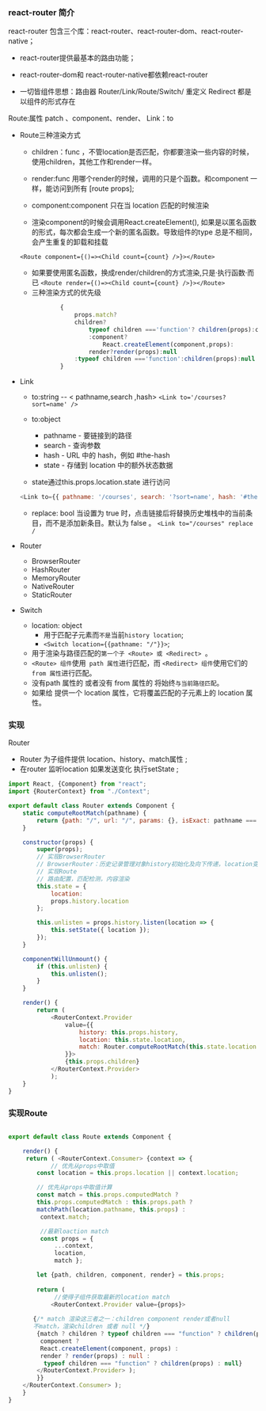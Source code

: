 ### react-router 简介
react-router 包含三个库：react-router、react-router-dom、react-router-native；
* react-router提供最基本的路由功能；
* react-router-dom和 react-router-native都依赖react-router

* 一切皆组件思想：路由器 Router/Link/Route/Switch/ 重定义 Redirect 都是以组件的形式存在

Route:属性 patch 、component、render、
Link：to

* Route三种渲染方式
    * children：func ，不管location是否匹配，你都要渲染一些内容的时候，使用children，其他工作和render一样。

    * render:func
    用哪个render的时候，调用的只是个函数。和component 一样，能访问到所有 [route props];

    * component:component
    只在当 location 匹配的时候渲染

    * 渲染component的时候会调用React.createElement(), 如果是以匿名函数的形式，每次都会生成一个新的匿名函数。导致组件的type 总是不相同，会产生重复的卸载和挂载

    `<Route component={()=><Child count={count} />}></Route>`

    * 如果要使用匿名函数，换成render/children的方式渲染,只是·执行函数·而已
    `<Route render={()=><Child count={count} />}></Route>`
    * 三种渲染方式的优先级
        ```js
                {
                    props.match?
                    children?
                        typeof children ==='function'? children(props):children
                        :component?
                            React.createElement(component,props):
                        render?render(props):null
                    :typeof children ==='function':children(props):null
                }

        ```

* Link
    * to:string  -- < pathname,search ,hash>
        `<Link to='/courses?sort=name' />`
    * to:object
        * pathname - 要链接到的路径
        * search - 查询参数
        * hash - URL 中的 hash，例如 #the-hash
        * state - 存储到 location 中的额外状态数据

    * state通过this.props.location.state 进行访问

    ```js
    <Link to={{ pathname: '/courses', search: '?sort=name', hash: '#the-hash', state: { redirect: '/login' } }} />
    ```
    * replace: bool
    当设置为 true 时，点击链接后将替换历史堆栈中的当前条目，而不是添加新条目。默认为 false 。
    `<Link to="/courses" replace /`

* Router
    * BrowserRouter
    * HashRouter
    * MemoryRouter
    * NativeRouter
    * StaticRouter

* Switch
    * location: object
        * 用于匹配子元素而`不是`当前`history location`;
        * `<Switch location={{pathname: "/"}}>`;
    * 用于渲染与路径匹配的`第一个子 <Route> 或 <Redirect> `。
    * `<Route> 组件`使用` path 属性`进行匹配，而 `<Redirect> 组件`使用它们的 `from 属性`进行匹配。
    * 没有path 属性的 <Route> 或者没有 from 属性的 <Redirect> 将始终`与当前路径匹配`。
    * 如果给 <Switch> 提供一个 location 属性，它将覆盖匹配的子元素上的 location 属性。


### 实现
Router 
* Router 为子组件提供 location、history、match属性 ;
* 在router 监听location 如果发送变化 执行setState ;

```js
import React, {Component} from "react"; 
import {RouterContext} from "./Context"; 

export default class Router extends Component { 
    static computeRootMatch(pathname) { 
        return {path: "/", url: "/", params: {}, isExact: pathname === "/"}; 
    }

    constructor(props) {
        super(props);
        // 实现BrowserRouter
        // BrowserRouter：历史记录管理对象history初始化及向下传递，location变更监听
        // 实现Route
        // 路由配置，匹配检测，内容渲染
        this.state = { 
            location: 
            props.history.location 
        };

        this.unlisten = props.history.listen(location => {
            this.setState({ location }); 
        }); 
    }

    componentWillUnmount() { 
        if (this.unlisten) {
            this.unlisten(); 
        } 
    }

    render() { 
        return (
            <RouterContext.Provider 
                value={{ 
                    history: this.props.history, 
                    location: this.state.location, 
                    match: Router.computeRootMatch(this.state.location.pathname) 
                }}>
                {this.props.children} 
            </RouterContext.Provider>
            ); 
    }
}
```


### 实现Route

```js

export default class Route extends Component { 

    render() {
     return ( <RouterContext.Consumer> {context => { 
            // 优先从props中取值 
        const location = this.props.location || context.location; 

        // 优先从props中取值计算 
        const match = this.props.computedMatch ? 
        this.props.computedMatch : this.props.path ? 
        matchPath(location.pathname, this.props) :
         context.match; 

         //最新loaction match
         const props = { 
             ...context, 
             location, 
             match };

        let {path, children, component, render} = this.props; 
        
        return ( 
             //使得子组件获取最新的location match
            <RouterContext.Provider value={props}>
            
       {/* match 渲染这三者之一：children component render或者null 
       不match，渲染children 或者 null */}
        {match ? children ? typeof children === "function" ? children(props) : children :
         component ?
         React.createElement(component, props) : 
         render ? render(props) : null :
          typeof children === "function" ? children(props) : null} 
        </RouterContext.Provider> ); 
        }} 
    </RouterContext.Consumer> );
    } 
}


```